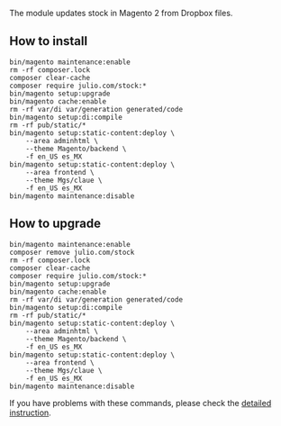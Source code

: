 The module updates stock in Magento 2 from Dropbox files.

## How to install
```
bin/magento maintenance:enable
rm -rf composer.lock
composer clear-cache
composer require julio.com/stock:*
bin/magento setup:upgrade
bin/magento cache:enable
rm -rf var/di var/generation generated/code
bin/magento setup:di:compile
rm -rf pub/static/*
bin/magento setup:static-content:deploy \
	--area adminhtml \
	--theme Magento/backend \
	-f en_US es_MX
bin/magento setup:static-content:deploy \
	--area frontend \
	--theme Mgs/claue \
	-f en_US es_MX
bin/magento maintenance:disable
```

## How to upgrade
```
bin/magento maintenance:enable
composer remove julio.com/stock
rm -rf composer.lock
composer clear-cache
composer require julio.com/stock:*
bin/magento setup:upgrade
bin/magento cache:enable
rm -rf var/di var/generation generated/code
bin/magento setup:di:compile
rm -rf pub/static/*
bin/magento setup:static-content:deploy \
	--area adminhtml \
	--theme Magento/backend \
	-f en_US es_MX
bin/magento setup:static-content:deploy \
	--area frontend \
	--theme Mgs/claue \
	-f en_US es_MX
bin/magento maintenance:disable
```

If you have problems with these commands, please check the [detailed instruction](https://mage2.pro/t/263).
